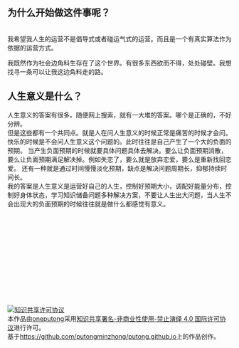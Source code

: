 

为什么开始做这件事呢？
-----------------
<br />
我希望我人生的运营不是倡导式或者碰运气式的运营。而且是一个有真实算法作为依据的运营方式。


我既然作为社会边角料生存在了这个世界。有很多东西欲而不得，处处碰壁。我想找寻一条可以让我这边角料走的路。




人生意义是什么？
-----------------
人生意义的答案有很多。随便网上搜索，就有一大堆的答案。哪个是正确的，不好分辨。  
但是这些都有一个共同点。就是人在问人生意义的时候正常是痛苦的时候才会问。快乐的时候是不会问人生意义这个问题的。此时往往是自己产生了一个大的负面的预期。
当产生负面预期的时候就要具体问题具体去解决。要么让负面预期消散，要么让负面预期满足解决掉。例如失恋了，要么就是放弃恋爱，要么是重新找回恋爱。
还有一种就是通过时间慢慢淡化预期，缺点是解决问题周期长，抑郁持续时间长。    
我的答案是人生意义是运营好自己的人生，控制好预期大小，调配好能量分布，控制好身体状态，学习知识储备问题多种解决方案，不要让人生出大问题，当人生不会出现大的负面预期的时候往往就是做什么都感觉有意义。





 

 <br /><br /><br /><br /><br /><br /><br /><br /><br /><br /><br /><br />
 <a rel="license" href="http://creativecommons.org/licenses/by-nc-nd/4.0/"><img alt="知识共享许可协议" style="border-width:0"
      src="https://i.creativecommons.org/l/by-nc-nd/4.0/88x31.png" /></a><br />本作品由<a
    xmlns:cc="http://creativecommons.org/ns#" href="https://github.com/putongminzhong/putong.github.io"
    property="cc:attributionName" rel="cc:attributionURL">oneputong</a>采用<a rel="license"
    href="http://creativecommons.org/licenses/by-nc-nd/4.0/">知识共享署名-非商业性使用-禁止演绎 4.0 国际许可协议</a>进行许可。<br />基于<a
    xmlns:dct="http://purl.org/dc/terms/" href="https://github.com/putongminzhong/putong.github.io"
    rel="dct:source">https://github.com/putongminzhong/putong.github.io</a>上的作品创作。